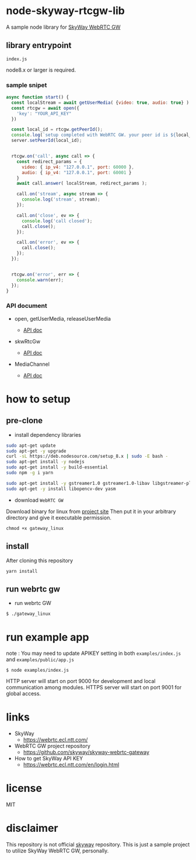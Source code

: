 # node-skyway-rtcgw-lib

A sample node library for [SkyWay WebRTC GW](https://github.com/skyway/skyway-webrtc-gateway)

## library entrypoint

```
index.js
```

node8.x or larger is required.

### sample snipet

```js
async function start() {
  const localStream = await getUserMedia( {video: true, audio: true} )
  const rtcgw = await open({
    'key': "YOUR_API_KEY"
  })

  const local_id = rtcgw.getPeerId();
  console.log(`setup completed with WebRTC GW. your peer id is ${local_id}`)
  server.setPeerId(local_id);


  rtcgw.on('call', async call => {
    const redirect_params = {
      video: { ip_v4: "127.0.0.1", port: 60000 },
      audio: { ip_v4: "127.0.0.1", port: 60001 }
    }
    await call.answer( localStream, redirect_params );

    call.on('stream', async stream => {
      console.log('stream', stream);
    });

    call.on('close', ev => {
      console.log('call closed');
      call.close();
    });

    call.on('error', ev => {
      call.close();
    });
  });


  rtcgw.on('error', err => {
    console.warn(err);
  });
}
```

### API document

* open, getUserMedia, releaseUserMedia

  - [API doc](./docs/index.md)

* skwRtcGw

  - [API doc](./docs/skw-rtc-gw.md)

* MediaChannel

  - [API doc](./docs/media-channel.md)



# how to setup

## pre-clone

* install dependency libraries

```bash
sudo apt-get update
sudo apt-get -y upgrade
curl -sL https://deb.nodesource.com/setup_8.x | sudo -E bash -
sudo apt-get install -y nodejs
sudo apt-get install -y build-essential
sudo npm -g i yarn

sudo apt-get install -y gstreamer1.0 gstreamer1.0-libav libgstreamer-plugins-base1.0-dev
sudo apt-get -y install libopencv-dev yasm
```

* download `WebRTC GW`

Download binary for linux from [project site](https://github.com/skyway/skyway-webrtc-gateway#x86)
Then put it in your arbitrary directory and give it executable permission.

```
chmod +x gateway_linux
```

## install

After cloning this repository

```
yarn install
```

## run webrtc gw

* run webrtc GW

```
$ ./gateway_linux
```

# run example app

note : You may need to update APIKEY setting in both `examples/index.js` and `examples/public/app.js`

```
$ node examples/index.js
```

HTTP server will start on port 9000 for development and local communication among modules.
HTTPS server will start on port 9001 for global access.


# links

* SkyWay
  * https://webrtc.ecl.ntt.com/
* WebRTC GW project repository
  * https://github.com/skyway/skyway-webrtc-gateway
* How to get SkyWay API KEY
  * https://webrtc.ecl.ntt.com/en/login.html

# license

MIT

# disclaimer

This repository is not official [skyway](https://webrtc.ecl.ntt.com/) repository. This is just a sample project to utilize SkyWay WebRTC GW, personally.

